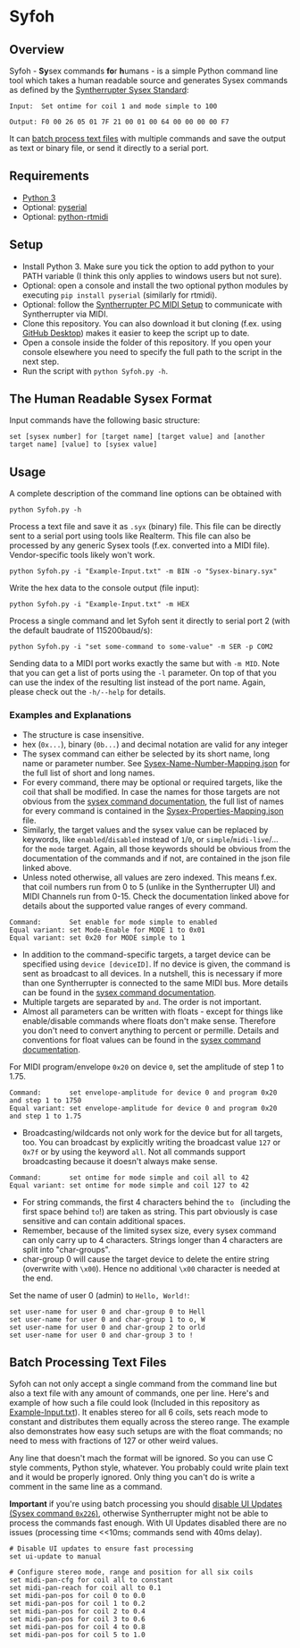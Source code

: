 # Syfoh

## Overview 

Syfoh - **Sy**sex commands **fo**r **h**umans - is a simple Python command line tool which takes a human readable source and generates Sysex commands as defined by the [Syntherrupter Sysex Standard](https://github.com/MMMZZZZ/Syntherrupter/blob/dev/Documentation/Wiki/Custom%20MIDI%20Commands.md#system-exclusive-messages-sysex):

```
Input:  Set ontime for coil 1 and mode simple to 100

Output: F0 00 26 05 01 7F 21 00 01 00 64 00 00 00 00 F7
```

It can [batch process text files](#batch-processing-text-files) with multiple commands and save the output as text or binary file, or send it directly to a serial port. 

## Requirements

* [Python 3](https://www.python.org/downloads/)
* Optional: [pyserial](https://pypi.org/project/pyserial/)
* Optional: [python-rtmidi](https://pypi.org/project/python-rtmidi/)

## Setup

* Install Python 3. Make sure you tick the option to add python to your PATH variable (I think this only applies to windows users but not sure). 
* Optional: open a console and install the two optional python modules by executing `pip install pyserial` (similarly for rtmidi). 
* Optional: follow the [Syntherrupter PC MIDI Setup](https://github.com/MMMZZZZ/Syntherrupter#pc-midi-setup) to communicate with Syntherrupter via MIDI. 
* Clone this repository. You can also download it but cloning (f.ex. using [GitHub Desktop]()) makes it easier to keep the script up to date. 
* Open a console inside the folder of this repository. If you open your console elsewhere you need to specify the full path to the script in the next step.
* Run the script with `python Syfoh.py -h`. 

## The Human Readable Sysex Format

Input commands have the following basic structure:
```
set [sysex number] for [target name] [target value] and [another target name] [value] to [sysex value]
```

## Usage

A complete description of the command line options can be obtained with 

```
python Syfoh.py -h
```

Process a text file and save it as `.syx` (binary) file. This file can be directly sent to a serial port using tools like Realterm. This file can also be processed by any generic Sysex tools (f.ex. converted into a MIDI file). Vendor-specific tools likely won't work. 
```
python Syfoh.py -i "Example-Input.txt" -m BIN -o "Sysex-binary.syx"
```

Write the hex data to the console output (file input):
```
python Syfoh.py -i "Example-Input.txt" -m HEX
```

Process a single command and let Syfoh sent it directly to serial port 2 (with the default baudrate of 115200baud/s):
```
python Syfoh.py -i "set some-command to some-value" -m SER -p COM2
```
Sending data to a MIDI port works exactly the same but with `-m MID`. Note that you can get a list of ports using the `-l` parameter. On top of that you can use the index of the resulting list instead of the port name. Again, please check out the `-h/--help` for details. 

### Examples and Explanations

* The structure is case insensitive. 
* hex (`0x...`), binary (`0b...`) and decimal notation are valid for any integer
* The sysex command can either be selected by its short name, long name or parameter number. See [Sysex-Name-Number-Mapping.json](/Sysex-Name-Number-Mapping.json) for the full list of short and long names.
* For every command, there may be optional or required targets, like the coil that shall be modified. In case the names for those targets are not obvious from the [sysex command documentation](https://github.com/MMMZZZZ/Syntherrupter/blob/dev/Documentation/Wiki/Custom%20MIDI%20Commands.md#system-exclusive-messages-sysex), the full list of names for every command is contained in the [Sysex-Properties-Mapping.json](/Sysex-Properties-Mapping.json) file.
* Similarly, the target values and the sysex value can be replaced by keywords, like `enabled`/`disabled` instead of `1`/`0`, or `simple`/`midi-live`/... for the `mode` target. Again, all those keywords should be obvious from the documentation of the commands and if not, are contained in the json file linked above.
* Unless noted otherwise, all values are zero indexed. This means f.ex. that coil numbers run from 0 to 5 (unlike in the Syntherrupter UI) and MIDI Channels run from 0-15. Check the documentation linked above for details about the supported value ranges of every command.

```
Command:       Set enable for mode simple to enabled
Equal variant: set Mode-Enable for MODE 1 to 0x01
Equal variant: set 0x20 for MODE simple to 1
```

* In addition to the command-specific targets, a target device can be specified using `device [deviceID]`. If no device is given, the command is sent as broadcast to all devices. In a nutshell, this is necessary if more than one Syntherrupter is connected to the same MIDI bus. More details can be found in the [sysex command documentation](https://github.com/MMMZZZZ/Syntherrupter/blob/dev/Documentation/Wiki/Custom%20MIDI%20Commands.md#system-exclusive-messages-sysex). 
* Multiple targets are separated by `and`. The order is not important.
* Almost all parameters can be written with floats - except for things like enable/disable commands where floats don't make sense. Therefore you don't need to convert anything to percent or permille. Details and conventions for float values can be found in the [sysex command documentation](https://github.com/MMMZZZZ/Syntherrupter/blob/dev/Documentation/Wiki/Custom%20MIDI%20Commands.md#conventions).

For MIDI program/envelope `0x20` on device `0`, set the amplitude of step 1 to 1.75. 
```
Command:       set envelope-amplitude for device 0 and program 0x20 and step 1 to 1750
Equal variant: set envelope-amplitude for device 0 and program 0x20 and step 1 to 1.75
```

* Broadcasting/wildcards not only work for the device but for all targets, too. You can broadcast by explicitly writing the broadcast value `127` or `0x7f` or by using the keyword `all`. Not all commands support broadcasting because it doesn't always make sense. 

```
Command:       set ontime for mode simple and coil all to 42
Equal variant: set ontime for mode simple and coil 127 to 42
```

* For string commands, the first 4 characters behind the `to ` (including the first space behind `to`!) are taken as string. This part obviously is case sensitive and can contain additional spaces.
* Remember, because of the limited sysex size, every sysex command can only carry up to 4 characters. Strings longer than 4 characters are split into "char-groups".
* char-group 0 will cause the target device to delete the entire string (overwrite with `\x00`). Hence no additional `\x00` character is needed at the end.

Set the name of user 0 (admin) to `Hello, World!`:
```
set user-name for user 0 and char-group 0 to Hell
set user-name for user 0 and char-group 1 to o, W
set user-name for user 0 and char-group 2 to orld
set user-name for user 0 and char-group 3 to !
```

## Batch Processing Text Files

Syfoh can not only accept a single command from the command line but also a text file with any amount of commands, one per line. Here's and example of how such a file could look (Included in this repository as [Example-Input.txt](/Example-Input.txt)). It enables stereo for all 6 coils, sets reach mode to constant and distributes them equally across the stereo range. The example also demonstrates how easy such setups are with the float commands; no need to mess with fractions of 127 or other weird values. 

Any line that doesn't mach the format will be ignored. So you can use C style comments, Python style, whatever. You probably could write plain text and it would be properly ignored. Only thing you can't do is write a comment in the same line as a command. 

**Important** if you're using batch processing you should [disable UI Updates (Sysex command `0x226`)](https://github.com/MMMZZZZ/Syntherrupter/blob/dev/Documentation/Wiki/Custom%20MIDI%20Commands.md#0x220-0x23f-ui-settings), otherwise Syntherrupter might not be able to process the commands fast enough. With UI Updates disabled there are no issues (processing time <<10ms; commands send with 40ms delay). 

```
# Disable UI updates to ensure fast processing
set ui-update to manual

# Configure stereo mode, range and position for all six coils
set midi-pan-cfg for coil all to constant
set midi-pan-reach for coil all to 0.1
set midi-pan-pos for coil 0 to 0.0
set midi-pan-pos for coil 1 to 0.2
set midi-pan-pos for coil 2 to 0.4
set midi-pan-pos for coil 3 to 0.6
set midi-pan-pos for coil 4 to 0.8
set midi-pan-pos for coil 5 to 1.0
```

